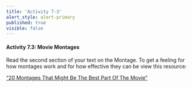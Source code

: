```yaml
---
title: 'Activity 7-3'
alert_style: alert-primary
published: true
visible: false
---
```

#### Activity 7.3: Movie Montages

Read the second section of your text on the Montage. To get a feeling for how montages work and for how effective they can be view this resource:

[“20 Montages That Might Be The Best Part Of The Movie”](https://www.refinery29.com/en-us/best-movie-montages)
